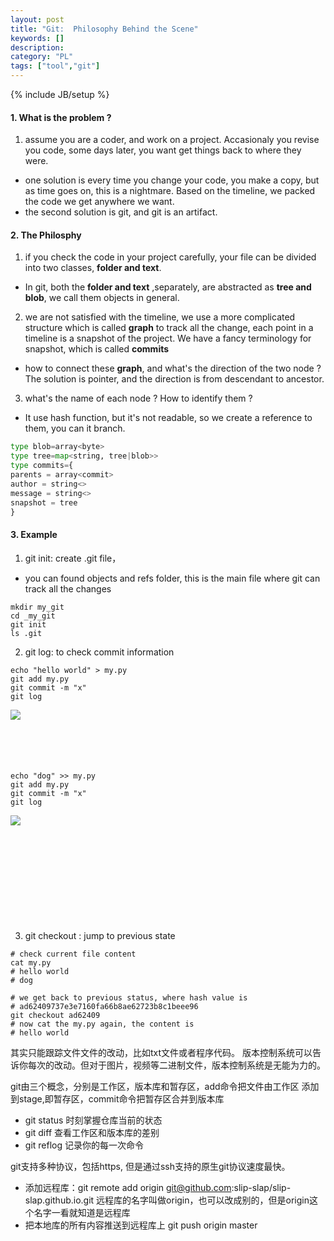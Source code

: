 ```yaml
---
layout: post
title: "Git:  Philosophy Behind the Scene"
keywords: []
description: 
category: "PL"
tags: ["tool","git"]
---
```

{% include JB/setup %}

#### 1. What is the problem ?
1. assume you are a coder,  and work on a project. Accasionaly you revise you
   code, some days later, you want get things back to where they were.
- one solution is every time you change your code, you make a copy, but as time
  goes on, this is a nightmare. Based on the timeline, we packed the code we get
  anywhere we want.
- the second solution is git, and git is an artifact.


#### 2. The Philosphy
1. if you check the code in your project carefully, your file can be divided
   into two classes, **folder and text**.
- In git, both the **folder and text** ,separately, are abstracted as **tree 
  and blob**, we call them objects in general.
2. we are not satisfied with the timeline, we use a more complicated structure
   which is called **graph** to track all the change, each point in a timeline
   is a snapshot of the project. We have a fancy terminology for snapshot, which
   is called **commits**
- how to connect these **graph**, and what's the direction of the two node ? The
  solution is pointer, and the direction is from descendant to ancestor.
3. what's the name of each node ? How to identify them ?
- It use hash function, but it's not readable, so we create a reference to them,
  you can it branch.

```python
type blob=array<byte>
type tree=map<string, tree|blob>>
type commits={
parents = array<commit>
author = string<>
message = string<>
snapshot = tree
}
```




#### 3. Example

1. git init: create .git file，
- you can found objects and refs folder, this is the main file where git can
  track all the changes

```shell
mkdir my_git
cd _my_git
git init
ls .git
```


2. git log: to check commit information

```shell
echo "hello world" > my.py
git add my.py
git commit -m "x" 
git log
```
<img align="left" src="{{IMAGE_PATH}}/os-software-git-philosophy-first-coomit.png" /> <br />
<br /> <br /> <br /> <br />


```shell
echo "dog" >> my.py
git add my.py
git commit -m "x" 
git log
```
<img align="left" src="{{IMAGE_PATH}}/os-software-git-philosophy-second-coomit.png" /> <br />
<br /> <br /> <br /> <br /> <br /> <br /> <br /> 
<br /> <br /> 


3. git checkout <hash-value>: jump to previous state

```shell
# check current file content
cat my.py
# hello world
# dog

# we get back to previous status, where hash value is
# ad62409737e3e7160fa66b8ae62723b8c1beee96
git checkout ad62409
# now cat the my.py again, the content is
# hello world
```





其实只能跟踪文件文件的改动，比如txt文件或者程序代码。
版本控制系统可以告诉你每次的改动。但对于图片，视频等二进制文件，版本控制系统是无能为力的。


git由三个概念，分别是工作区，版本库和暂存区，add命令把文件由工作区
添加到stage,即暂存区，commit命令把暂存区合并到版本库


* git status 时刻掌握仓库当前的状态
* git diff 查看工作区和版本库的差别
* git reflog 记录你的每一次命令


git支持多种协议，包括https, 但是通过ssh支持的原生git协议速度最快。
* 添加远程库：git remote add origin git@github.com:slip-slap/slip-slap.github.io.git
远程库的名字叫做origin，也可以改成别的，但是origin这个名字一看就知道是远程库
* 把本地库的所有内容推送到远程库上 git push origin master

